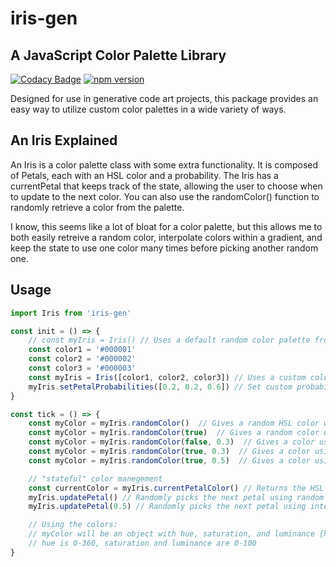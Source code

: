 # iris-gen

## A JavaScript Color Palette Library
[![Codacy Badge](https://api.codacy.com/project/badge/Grade/c5f3e38b2fab4afe8901ecb8e5eda4a1)](https://app.codacy.com/gh/maxemitchell/iris-gen?utm_source=github.com&utm_medium=referral&utm_content=maxemitchell/iris-gen&utm_campaign=Badge_Grade_Settings)
[![npm version](https://badge.fury.io/js/iris-gen.svg)](https://badge.fury.io/js/iris-gen)

Designed for use in generative code art projects, this package provides an easy way to utilize custom color palettes in a wide variety of ways. 

## An Iris Explained
An Iris is a color palette class with some extra functionality. It is composed of Petals, each with an HSL color and a probability. The Iris has a currentPetal that keeps track of the state, allowing the user to choose when to update to the next color. You can also use the randomColor() function to randomly retrieve a color from the palette.

I know, this seems like a lot of bloat for a color palette, but this allows me to both easily retreive a random color, interpolate colors within a gradient, and keep the state to use one color many times before picking another random one.

## Usage

```javascript
import Iris from 'iris-gen'

const init = () => {
    // const myIris = Iris() // Uses a default random color palette from Iris
    const color1 = '#000001'
    const color2 = '#000002'
    const color3 = '#000003'
    const myIris = Iris([color1, color2, color3]) // Uses a custom color palette
    myIris.setPetalProbabilities([0.2, 0.2, 0.6]) // Set custom probabilities if you want to use them later on
}

const tick = () => {
    const myColor = myIris.randomColor()  // Gives a random HSL color with even probabilities
    const myColor = myIris.randomColor(true)  // Gives a random color using custom probabilities
    const myColor = myIris.randomColor(false, 0.3)  // Gives a color using the interpolation value and even distribution (<0.33 is color1, 0.33-0.66 is color2, >= 0.66 is color3)
    const myColor = myIris.randomColor(true, 0.3)  // Gives a color using the interpolation value and custom probabilities (in this example, color2)
    const myColor = myIris.randomColor(true, 0.5)  // Gives a color using the interpolation value and custom probabilities (in this example, color3)

    // "stateful" color manegement
    const currentColor = myIris.currentPetalColor() // Returns the HSL color of the current petal (starts off as color1)
    myIris.updatePetal() // Randomly picks the next petal using random number and custom probabilities
    myIris.updatePetal(0.5) // Randomly picks the next petal using interpolation value and custom probabilities (setting it to color3 in this example)

    // Using the colors:
    // myColor will be an object with hue, saturation, and luminance {h, s, l}
    // hue is 0-360, saturation and luminance are 0-100
}
```
